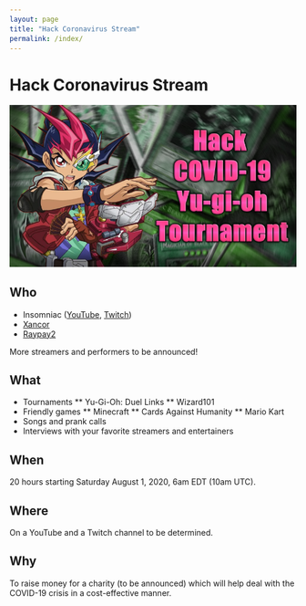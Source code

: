 ```yaml
---
layout: page
title: "Hack Coronavirus Stream"
permalink: /index/
---
```


# Hack Coronavirus Stream

![Hack Coronavirus Stream](images/banner.png)

## Who

* Insomniac ([YouTube](https://www.youtube.com/channel/UCD2RIZRaVkYQ_uSRnP-oPYg), [Twitch](https://www.twitch.tv/synxyboii))
* [Xancor](https://www.youtube.com/channel/UCxfb6N92LrYergf2ubfQV1g)
* [Raypay2](https://www.periscope.tv/raypay2/1nAKEdZePWZxL)

More streamers and performers to be announced!

## What

* Tournaments
** Yu-Gi-Oh: Duel Links
** Wizard101
* Friendly games
** Minecraft
** Cards Against Humanity
** Mario Kart
* Songs and prank calls
* Interviews with your favorite streamers and entertainers

## When

20 hours starting Saturday August 1, 2020, 6am EDT (10am UTC).

## Where

On a YouTube and a Twitch channel to be determined.

## Why

To raise money for a charity (to be announced) which will help deal with the COVID-19 crisis in a
cost-effective manner.
